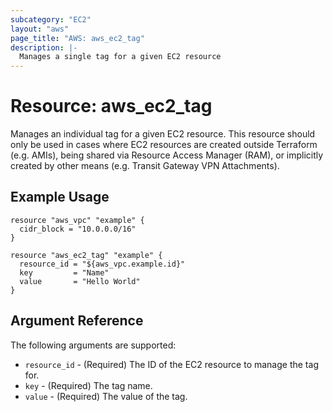 ```yaml
---
subcategory: "EC2"
layout: "aws"
page_title: "AWS: aws_ec2_tag"
description: |-
  Manages a single tag for a given EC2 resource
---
```


# Resource: aws_ec2_tag

Manages an individual tag for a given EC2 resource. This resource should only be used in cases where EC2 resources are created outside Terraform (e.g. AMIs), being shared via Resource Access Manager (RAM), or implicitly created by other means (e.g. Transit Gateway VPN Attachments).

## Example Usage

```hcl
resource "aws_vpc" "example" {
  cidr_block = "10.0.0.0/16"
}

resource "aws_ec2_tag" "example" {
  resource_id = "${aws_vpc.example.id}"
  key         = "Name"
  value       = "Hello World"
}
```

## Argument Reference

The following arguments are supported:

* `resource_id` - (Required) The ID of the EC2 resource to manage the tag for.
* `key` - (Required) The tag name.
* `value` - (Required) The value of the tag.
